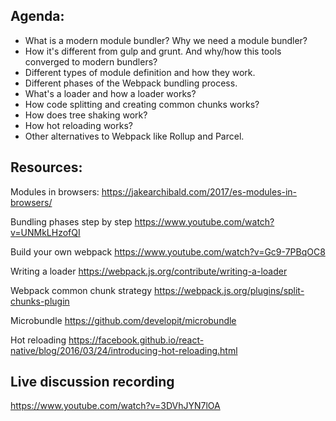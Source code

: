 ## Agenda:

- What is a modern module bundler? Why we need a module bundler?
- How it's different from gulp and grunt. And why/how this tools converged to modern bundlers?
- Different types of module definition and how they work.
- Different phases of the Webpack bundling process.
- What's a loader and how a loader works?
- How code splitting and creating common chunks works?
- How does tree shaking work?
- How hot reloading works?
- Other alternatives to Webpack like Rollup and Parcel.

## Resources:

Modules in browsers:
https://jakearchibald.com/2017/es-modules-in-browsers/

Bundling phases step by step
https://www.youtube.com/watch?v=UNMkLHzofQI

Build your own webpack
https://www.youtube.com/watch?v=Gc9-7PBqOC8

Writing a loader
https://webpack.js.org/contribute/writing-a-loader

Webpack common chunk strategy
https://webpack.js.org/plugins/split-chunks-plugin

Microbundle
https://github.com/developit/microbundle

Hot reloading
https://facebook.github.io/react-native/blog/2016/03/24/introducing-hot-reloading.html

## Live discussion recording
https://www.youtube.com/watch?v=3DVhJYN7lOA
